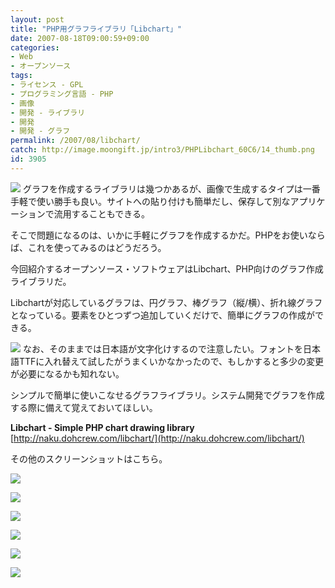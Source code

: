 ```yaml
---
layout: post
title: "PHP用グラフライブラリ「Libchart」"
date: 2007-08-18T09:00:59+09:00
categories:
- Web
- オープンソース
tags: 
- ライセンス - GPL
- プログラミング言語 - PHP
- 画像
- 開発 - ライブラリ
- 開発
- 開発 - グラフ
permalink: /2007/08/libchart/
catch: http://image.moongift.jp/intro3/PHPLibchart_60C6/14_thumb.png
id: 3905
---
```

[![](http://image.moongift.jp/intro3/PHPLibchart_60C6/18_thumb.png)](http://image.moongift.jp/intro3/PHPLibchart_60C6/182.png) グラフを作成するライブラリは幾つかあるが、画像で生成するタイプは一番手軽で使い勝手も良い。サイトへの貼り付けも簡単だし、保存して別なアプリケーションで流用することもできる。   
  
そこで問題になるのは、いかに手軽にグラフを作成するかだ。PHPをお使いならば、これを使ってみるのはどうだろう。   
  
今回紹介するオープンソース・ソフトウェアはLibchart、PHP向けのグラフ作成ライブラリだ。   
  
<!--more-->  
  
Libchartが対応しているグラフは、円グラフ、棒グラフ（縦/横）、折れ線グラフとなっている。要素をひとつずつ追加していくだけで、簡単にグラフの作成ができる。   
  
[![](http://image.moongift.jp/intro3/PHPLibchart_60C6/17_thumb.png)](http://image.moongift.jp/intro3/PHPLibchart_60C6/172.png) なお、そのままでは日本語が文字化けするので注意したい。フォントを日本語TTFに入れ替えて試したがうまくいかなかったので、もしかすると多少の変更が必要になるかも知れない。   
  
シンプルで簡単に使いこなせるグラフライブラリ。システム開発でグラフを作成する際に備えて覚えておいてほしい。   
  
**Libchart - Simple PHP chart drawing library**  
[http://naku.dohcrew.com/libchart/](http://naku.dohcrew.com/libchart/)  
  
その他のスクリーンショットはこちら。   
  
[![](http://image.moongift.jp/intro3/PHPLibchart_60C6/16_thumb.png)](http://image.moongift.jp/intro3/PHPLibchart_60C6/162.png)  
  
[![](http://image.moongift.jp/intro3/PHPLibchart_60C6/15_thumb.png)](http://image.moongift.jp/intro3/PHPLibchart_60C6/152.png)  
  
[![](http://image.moongift.jp/intro3/PHPLibchart_60C6/14_thumb.png)](http://image.moongift.jp/intro3/PHPLibchart_60C6/142.png)  
  
[![](http://image.moongift.jp/intro3/PHPLibchart_60C6/13_thumb.png)](http://image.moongift.jp/intro3/PHPLibchart_60C6/132.png)  
  
[![](http://image.moongift.jp/intro3/PHPLibchart_60C6/12_thumb.png)](http://image.moongift.jp/intro3/PHPLibchart_60C6/122.png)  
  
[![](http://image.moongift.jp/intro3/PHPLibchart_60C6/11_thumb.png)](http://image.moongift.jp/intro3/PHPLibchart_60C6/112.png)